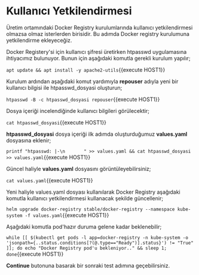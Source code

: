 # Kullanıcı Yetkilendirmesi

Üretim ortamındaki Docker Registry kurulumlarında kullanıcı yetkilendirmesi olmazsa olmaz isterlerden birisidir. Bu adımda Docker registry kurulumuna yetkilendirme ekleyeceğiz.

Docker Registery'si için kullanıcı şifresi üretirken htpasswd uygulamasına ihtiyacımız bulunuyor. Bunun için aşağıdaki komutla gerekli kurulum yapılır;

`apt update && apt install -y apache2-utils`{{execute HOST1}}

Kurulum ardından aşağıdaki komut yardımıyla **repouser** adıyla yeni bir kullanıcı bilgisi ile htpasswd_dosyasi oluşturun;

`htpasswd -B -c htpasswd_dosyasi repouser`{{execute HOST1}}

Dosya içeriği incelendiğinde kullanıcı bilgileri görülecektir;

`cat htpasswd_dosyasi`{{execute HOST1}}

**htpasswd_dosyasi** dosya içeriği ilk adımda oluşturduğumuz **values.yaml** dosyasına eklenir;

`printf "htpasswd: |-\n       " >> values.yaml && cat htpasswd_dosyasi >> values.yaml`{{execute HOST1}}

Güncel haliyle **values.yaml** dosyasını görüntüleyebilirsiniz;

`cat values.yaml`{{execute HOST1}}

Yeni haliyle values.yaml dosyası kullanılarak Docker Registry aşağıdaki komutla kullanıcı yetkilendirmesi kullanacak şekilde güncellenir;

`helm upgrade docker-registry stable/docker-registry --namespace kube-system -f values.yaml`{{execute HOST1}}

Aşağıdaki komutla pod'hazır duruma gelene kadar beklenebilir;

`while [[ $(kubectl get pods -l app=docker-registry -n kube-system -o 'jsonpath={..status.conditions[?(@.type=="Ready")].status}') != "True" ]]; do echo "Docker Registry pod'u bekleniyor.." && sleep 1; done`{{execute HOST1}}

**Continue** butonuna basarak bir sonraki test adımına geçebilirsiniz.
